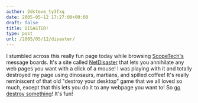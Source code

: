 ```yaml
---
author: 2dsteve_ty3fxq
date: 2005-05-12 17:27:00+00:00
draft: false
title: DISASTER!
type: post
url: /2005/05/12/disaster/
---
```


I stumbled across this really fun page today while browsing [ScopeTech's](http://www.scopetech.net) message boards. It's a site called [NetDisaster](http://www.netdisaster.com) that lets you annihilate any web pages you want with a click of a mouse! I was playing with it and totally destroyed my page using dinosaurs, martians, and spilled coffee! It's really reminiscent of that old "destroy your desktop" game that we all loved so much, except that this lets you do it to any webpage you want to! So [go destroy something](http://www.netdisaster.com)! It's fun!
